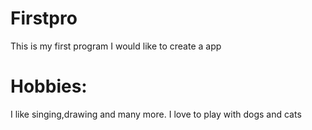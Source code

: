 # Firstpro
This is my first program
I would like to create a app
# Hobbies:
I like singing,drawing and many more.
I love to play with dogs and cats
